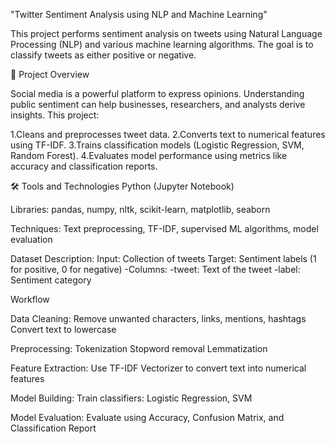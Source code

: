 "Twitter Sentiment Analysis using NLP and Machine Learning"

This project performs sentiment analysis on tweets using Natural Language Processing (NLP) and various machine learning algorithms. The goal is to classify tweets as either positive or negative.

📌 Project Overview

Social media is a powerful platform to express opinions. Understanding public sentiment can help businesses, researchers, and analysts derive insights. This project:

1.Cleans and preprocesses tweet data.
2.Converts text to numerical features using TF-IDF.
3.Trains classification models (Logistic Regression, SVM, Random Forest).
4.Evaluates model performance using metrics like accuracy and classification reports.

🛠️ Tools and Technologies
Python (Jupyter Notebook)

Libraries:
pandas, numpy, nltk, scikit-learn, matplotlib, seaborn

Techniques:
Text preprocessing, TF-IDF, supervised ML algorithms, model evaluation

 Dataset Description:
Input: Collection of tweets
Target: Sentiment labels (1 for positive, 0 for negative)
-Columns:
-tweet: Text of the tweet
-label: Sentiment category

Workflow

Data Cleaning:
Remove unwanted characters, links, mentions, hashtags
Convert text to lowercase

Preprocessing:
Tokenization
Stopword removal
Lemmatization

Feature Extraction:
Use TF-IDF Vectorizer to convert text into numerical features

Model Building:
Train classifiers: Logistic Regression, SVM

Model Evaluation:
Evaluate using Accuracy, Confusion Matrix, and Classification Report
